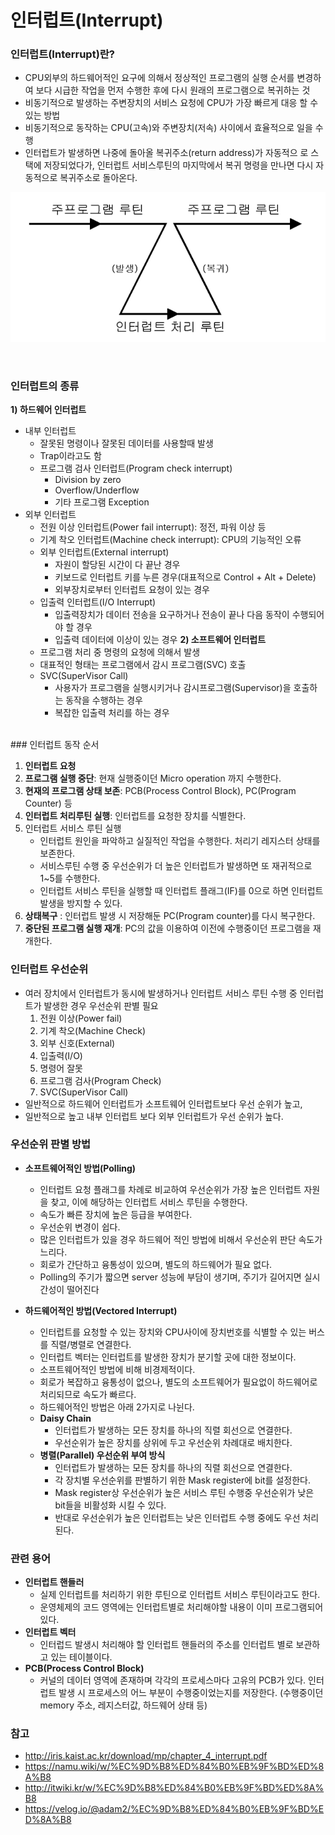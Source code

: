 # 인터럽트(Interrupt)

### 인터럽트(Interrupt)란?
- CPU외부의 하드웨어적인 요구에 의해서 정상적인 프로그램의 실행 순서를
변경하여 보다 시급한 작업을 먼저 수행한 후에 다시 원래의 프로그램으로
복귀하는 것
- 비동기적으로 발생하는 주변장치의 서비스 요청에 CPU가 가장 빠르게 대응
할 수 있는 방법
- 비동기적으로 동작하는 CPU(고속)와 주변장치(저속) 사이에서 효율적으로
일을 수행
- 인터럽트가 발생하면 나중에 돌아올 복귀주소(return address)가 자동적으
로 스택에 저장되었다가, 인터럽트 서비스루틴의 마지막에서 복귀 명령을
만나면 다시 자동적으로 복귀주소로 돌아온다. 

![Interrupt-1](https://raw.githubusercontent.com/Songwonseok/CS-Study/main/OS/images/Interrupt-1.PNG)

<br>

### 인터럽트의 종류
**1) 하드웨어 인터럽트**
- 내부 인터럽트
	- 잘못된 명령이나 잘못된 데이터를 사용할때 발생
	- Trap이라고도 함
	- 프로그램 검사 인터럽트(Program check interrupt)
		- Division by zero
		- Overflow/Underflow
		- 기타 프로그램 Exception
- 외부 인터럽트
	- 전원 이상 인터럽트(Power fail interrupt): 정전, 파워 이상 등
	- 기계 착오 인터럽트(Machine check interrupt): CPU의 기능적인 오류
	- 외부 인터럽트(External interrupt)
		- 자원이 할당된 시간이 다 끝난 경우
		- 키보드로 인터럽트 키를 누른 경우(대표적으로 Control + Alt + Delete)
		- 외부장치로부터 인터럽트 요청이 있는 경우
	- 입출력 인터럽트(I/O Interrupt)
		- 입출력장치가 데이터 전송을 요구하거나 전송이 끝나 다음 동작이 수행되어야 할 경우
		- 입출력 데이터에 이상이 있는 경우
**2) 소프트웨어 인터럽트**
	- 프로그램 처리 중 명령의 요청에 의해서 발생
	- 대표적인 형태는 프로그램에서 감시 프로그램(SVC) 호출
	- SVC(SuperVisor Call)
		- 사용자가 프로그램을 실행시키거나 감시프로그램(Supervisor)을 호출하는 동작을 수행하는 경우
		- 복잡한 입출력 처리를 하는 경우
<br>
### 인터럽트 동작 순서

1. **인터럽트 요청**
2. **프로그램 실행 중단**: 현재 실행중이던 Micro operation 까지 수행한다.
3. **현재의 프로그램 상태 보존**: PCB(Process Control Block), PC(Program Counter) 등
4. **인터럽트 처리루틴 실행**: 인터럽트를 요청한 장치를 식별한다.
5. 인터럽트 서비스 루틴 실행
   - 인터럽트 원인을 파악하고 실질적인 작업을 수행한다. 처리기 레지스터 상태를 보존한다.
   - 서비스루틴 수행 중 우선순위가 더 높은 인터럽트가 발생하면 또 재귀적으로 1~5를 수행한다.
   - 인터럽트 서비스 루틴을 실행할 때 인터럽트 플래그(IF)를 0으로 하면 인터럽트 발생을 방지할 수 있다.
6. **상태복구** : 인터럽트 발생 시 저장해둔 PC(Program counter)를 다시 복구한다.
7. **중단된 프로그램 실행 재개**: PC의 값을 이용하여 이전에 수행중이던 프로그램을 재개한다.



### 인터럽트 우선순위

- 여러 장치에서 인터럽트가 동시에 발생하거나 인터럽트 서비스 루틴 수행 중 인터럽트가 발생한 경우 우선순위 판별 필요
	1. 전원 이상(Power fail)
	2. 기계 착오(Machine Check)
	3. 외부 신호(External)
	4. 입출력(I/O)
	5. 명령어 잘못
	6. 프로그램 검사(Program Check)
	7. SVC(SuperVisor Call)
- 일반적으로 하드웨어 인터럽트가 소프트웨어 인터럽트보다 우선 순위가 높고,
- 일반적으로 높고 내부 인터럽트 보다 외부 인터럽트가 우선 순위가 높다.



### 우선순위 판별 방법
- **소프트웨어적인 방법(Polling)**
	- 인터럽트 요청 플래그를 차례로 비교하여 우선순위가 가장 높은 인터럽트 자원을 찾고, 이에 해당하는 인터럽트 서비스 루틴을 수행한다.
	- 속도가 빠른 장치에 높은 등급을 부여한다.
	- 우선순위 변경이 쉽다.
	- 많은 인터럽트가 있을 경우 하드웨어 적인 방법에 비해서 우선순위 판단 속도가 느리다.
	- 회로가 간단하고 융통성이 있으며, 별도의 하드웨어가 필요 없다.
	- Polling의 주기가 짧으면 server 성능에 부담이 생기며, 주기가 길어지면 실시간성이 떨어진다

- **하드웨어적인 방법(Vectored Interrupt)**
	- 인터럽트를 요청할 수 있는 장치와 CPU사이에 장치번호를 식별할 수 있는 버스를 직렬/병렬로 연결한다.
	- 인터럽트 벡터는 인터럽트를 발생한 장치가 분기할 곳에 대한 정보이다.
	- 소프트웨어적인 방법에 비해 비경제적이다.
	- 회로가 복잡하고 융통성이 없으나, 별도의 소프트웨어가 필요없이 하드웨어로 처리되므로 속도가 빠르다.
	- 하드웨어적인 방법은 아래 2가지로 나뉜다.
	- **Daisy Chain**
		- 인터럽트가 발생하는 모든 장치를 하나의 직렬 회선으로 연결한다.
		- 우선순위가 높은 장치를 상위에 두고 우선순위 차례대로 배치한다.
	- **병렬(Parallel) 우선순위 부여 방식**
		- 인터럽트가 발생하는 모든 장치를 하나의 직렬 회선으로 연결한다.
		- 각 장치별 우선순위를 판별하기 위한 Mask register에 bit를 설정한다.
		- Mask register상 우선순위가 높은 서비스 루틴 수행중 우선순위가 낮은 bit들을 비활성화 시킬 수 있다.
		- 반대로 우선순위가 높은 인터럽트는 낮은 인터럽트 수행 중에도 우선 처리된다.

### 관련 용어
- **인터럽트 핸들러**
	- 실제 인터럽트를 처리하기 위한 루틴으로 인터럽트 서비스 루틴이라고도 한다.
	- 운영체제의 코드 영역에는 인터럽트별로 처리해야할 내용이 이미 프로그램되어 있다.
- **인터럽트 벡터**
	- 인터럽드 발생시 처리해야 할 인터럽트 핸들러의 주소를 인터럽트 별로 보관하고 있는 테이블이다.
- **PCB(Process Control Block)**
	- 커널의 데이터 영역에 존재하며 각각의 프로세스마다 고유의 PCB가 있다.
인터럽트 발생 시 프로세스의 어느 부분이 수행중이었는지를 저장한다.
(수행중이던 memory 주소, 레지스터값, 하드웨어 상태 등)


### 참고
- http://iris.kaist.ac.kr/download/mp/chapter_4_interrupt.pdf
- https://namu.wiki/w/%EC%9D%B8%ED%84%B0%EB%9F%BD%ED%8A%B8
- http://itwiki.kr/w/%EC%9D%B8%ED%84%B0%EB%9F%BD%ED%8A%B8
- https://velog.io/@adam2/%EC%9D%B8%ED%84%B0%EB%9F%BD%ED%8A%B8
